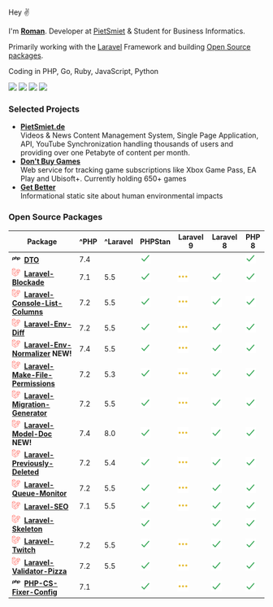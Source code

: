 Hey ✌️

I'm [**Roman**](https://ich.wtf). Developer at [PietSmiet](https://github.com/PietSmietde) & Student for Business Informatics.

Primarily working with the [Laravel](https://laravel.com) Framework and building [Open Source packages](https://github.com/romanzipp?tab=repositories&q=Laravel).

Coding in PHP, Go, Ruby, JavaScript, Python

[![](https://img.shields.io/badge/Follow_@romanzipp-blue?logo=twitter&logoColor=white&style=for-the-badge)](https://twitter.com/romanzipp)
[![](https://img.shields.io/badge/Sponsor%20%F0%9F%A4%8D-black?logo=github&logoColor=white&style=for-the-badge&color=b34bff)](https://github.com/sponsors/romanzipp)
[![](https://img.shields.io/badge/Linkedin-black?logo=linkedin&logoColor=white&style=for-the-badge&color=0077b5)](https://www.linkedin.com/in/romanzipp/)
[![](https://img.shields.io/badge/ich.wtf-black?logoColor=white&style=for-the-badge&color=3053c6&label=Website&labelColor=black)](https://ich.wtf)

### Selected Projects

- [**PietSmiet.de**](https://www.pietsmiet.de)    
Videos & News Content Management System, Single Page Application, API, YouTube Synchronization handling thousands of users and providing over one Petabyte of content per month.
- [**Don't Buy Games**](https://dontbuy.games)    
Web service for tracking game subscriptions like Xbox Game Pass, EA Play and Ubisoft+. Currently holding 650+ games
- [**Get Better**](https://get-better.me)    
Informational static site about human environmental impacts

### Open Source Packages

| Package                                                                                                                 | ^PHP | ^Laravel | PHPStan              | Laravel 9           | Laravel 8            | PHP 8                |
| ----------------------------------------------------------------------------------------------------------------------- | ---- | -------- | -------------------- | ------------------- | -------------------- | -------------------- |
| ![](/logos/php.png) [**DTO**](https://github.com/romanzipp/DTO)                                                         | 7.4  |          | ![](logos/check.png) |                     |                      | ![](logos/check.png) |
| ![](/logos/laravel.png) [**Laravel-Blockade**](https://github.com/romanzipp/Laravel-Blockade)                           | 7.1  | 5.5      | ![](logos/check.png) | ![](logos/dots.png) | ![](logos/check.png) | ![](logos/check.png) |
| ![](/logos/laravel.png) [**Laravel-Console-List-Columns**](https://github.com/romanzipp/Laravel-Console-List-Columns)   | 7.2  | 5.5      | ![](logos/check.png) | ![](logos/dots.png) | ![](logos/check.png) | ![](logos/check.png) |
| ![](/logos/laravel.png) [**Laravel-Env-Diff**](https://github.com/romanzipp/Laravel-Env-Diff)                           | 7.2  | 5.5      | ![](logos/check.png) | ![](logos/dots.png) | ![](logos/check.png) | ![](logos/check.png) |
| ![](/logos/laravel.png) [**Laravel-Env-Normalizer**](https://github.com/romanzipp/Laravel-Env-Normalizer) **NEW!**      | 7.4  | 5.5      | ![](logos/check.png) | ![](logos/dots.png) | ![](logos/check.png) | ![](logos/check.png) |
| ![](/logos/laravel.png) [**Laravel-Make-File-Permissions**](https://github.com/romanzipp/Laravel-Make-File-Permissions) | 7.2  | 5.3      | ![](logos/check.png) | ![](logos/dots.png) | ![](logos/check.png) | ![](logos/check.png) |
| ![](/logos/laravel.png) [**Laravel-Migration-Generator**](https://github.com/romanzipp/Laravel-Migration-Generator)     | 7.2  | 5.5      | ![](logos/check.png) | ![](logos/dots.png) | ![](logos/check.png) | ![](logos/check.png) |
| ![](/logos/laravel.png) [**Laravel-Model-Doc**](https://github.com/romanzipp/Laravel-Model-Doc) **NEW!**                | 7.4  | 8.0      | ![](logos/check.png) | ![](logos/dots.png) | ![](logos/check.png) | ![](logos/check.png) |
| ![](/logos/laravel.png) [**Laravel-Previously-Deleted**](https://github.com/romanzipp/Laravel-Previously-Deleted)       | 7.2  | 5.4      | ![](logos/check.png) | ![](logos/dots.png) | ![](logos/check.png) | ![](logos/check.png) |
| ![](/logos/laravel.png) [**Laravel-Queue-Monitor**](https://github.com/romanzipp/Laravel-Queue-Monitor)                 | 7.2  | 5.5      | ![](logos/check.png) | ![](logos/dots.png) | ![](logos/check.png) | ![](logos/check.png) |
| ![](/logos/laravel.png) [**Laravel-SEO**](https://github.com/romanzipp/Laravel-SEO)                                     | 7.1  | 5.5      | ![](logos/check.png) | ![](logos/dots.png) | ![](logos/check.png) | ![](logos/check.png) |
| ![](/logos/laravel.png) [**Laravel-Skeleton**](https://github.com/romanzipp/Laravel-Skeleton)                           |      |          | ![](logos/check.png) |                     | ![](logos/check.png) | ![](logos/check.png) |
| ![](/logos/laravel.png) [**Laravel-Twitch**](https://github.com/romanzipp/Laravel-Twitch)                               | 7.2  | 5.5      | ![](logos/check.png) | ![](logos/dots.png) | ![](logos/check.png) | ![](logos/check.png) |
| ![](/logos/laravel.png) [**Laravel-Validator-Pizza**](https://github.com/romanzipp/Laravel-Validator-Pizza)             | 7.2  | 5.5      | ![](logos/check.png) | ![](logos/dots.png) | ![](logos/check.png) | ![](logos/check.png) |
| ![](/logos/php.png) [**PHP-CS-Fixer-Config**](https://github.com/romanzipp/PHP-CS-Fixer-Config)                         | 7.1  |          | ![](logos/check.png) | ![](logos/dots.png) | ![](logos/check.png) | ![](logos/check.png) |
